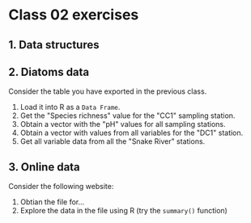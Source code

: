 # Class 02 exercises

## 1. Data structures


## 2. Diatoms data

Consider the table you have exported in the previous class.

1. Load it into R as a `Data Frame`.
2. Get the "Species richness" value for the "CC1" sampling station.
3. Obtain a vector with the "pH" values for all sampling stations.
4. Obtain a vector with values from all variables for the "DC1" station.
5. Get all variable data from all the "Snake River" stations.

## 3. Online data

Consider the following website:

1. Obtian the file for...
2. Explore the data in the file using R (try the `summary()` function)
